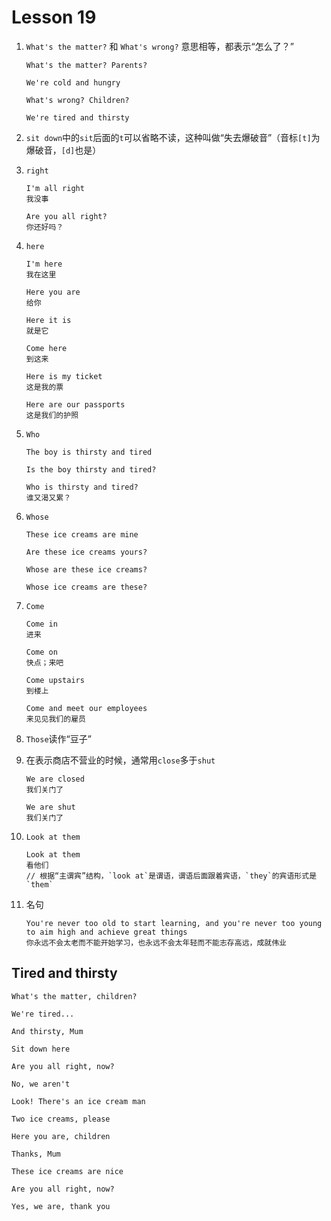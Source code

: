 # Lesson 19

1. `What's the matter?` 和 `What's wrong?` 意思相等，都表示“怎么了？”

   ```
   What's the matter? Parents?

   We're cold and hungry

   What's wrong? Children?

   We're tired and thirsty
   ```

2. `sit down`中的`sit`后面的`t`可以省略不读，这种叫做“失去爆破音”（音标`[t]`为爆破音，`[d]`也是）

3. `right`

   ```
   I'm all right
   我没事

   Are you all right?
   你还好吗？
   ```

4. `here`

   ```
   I'm here
   我在这里

   Here you are
   给你

   Here it is
   就是它

   Come here
   到这来

   Here is my ticket
   这是我的票

   Here are our passports
   这是我们的护照
   ```

5. `Who`

   ```
   The boy is thirsty and tired

   Is the boy thirsty and tired?

   Who is thirsty and tired?
   谁又渴又累？
   ```

6. `Whose`

   ```
   These ice creams are mine

   Are these ice creams yours?

   Whose are these ice creams?

   Whose ice creams are these?
   ```

7. `Come`

   ```
   Come in
   进来

   Come on
   快点；来吧

   Come upstairs
   到楼上

   Come and meet our employees
   来见见我们的雇员
   ```

8. `Those`读作“豆子”

9. 在表示商店不营业的时候，通常用`close`多于`shut`

   ```
   We are closed
   我们关门了

   We are shut
   我们关门了
   ```

10. `Look at them`

    ```
    Look at them
    看他们
    // 根据“主谓宾”结构，`look at`是谓语，谓语后面跟着宾语，`they`的宾语形式是`them`
    ```

11. 名句

    ```
    You're never too old to start learning, and you're never too young to aim high and achieve great things
    你永远不会太老而不能开始学习，也永远不会太年轻而不能志存高远，成就伟业
    ```

## Tired and thirsty

```
What's the matter, children?

We're tired...

And thirsty, Mum

Sit down here

Are you all right, now?

No, we aren't

Look! There's an ice cream man

Two ice creams, please

Here you are, children

Thanks, Mum

These ice creams are nice

Are you all right, now?

Yes, we are, thank you
```
